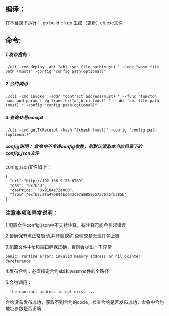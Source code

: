 ## 编译：
在本目录下运行： go build cli.go 生成（更新）cli.exe文件

## 命令:
##### 1.发布合约：
```
./cli -cmd deploy -abi "abi json file path(must) " -code "wasm file path (must)" -config "config path(optional)"
```
##### 2.合约调用
```
./cli -cmd invoke  -addr "contract address(must) " --func "functon name and param : eg transfer("a",b,c) (must) " --abi "abi file path (must) " -config "config path(optional)"
```
##### 3.查询交易receipt
```
./cli -cmd getTxReceipt -hash "txhash (must)" -config "config path (optional)"
```

##### config说明： 命令中不传递config参数，则默认读取本当前目录下的config.json文件

config.json文件如下：

```
{
  "url":"http://192.168.9.73:6789",
  "gas": "0x76c0",
  "gasPrice": "0x9184e72a000",
  "from":"0xfb8c2fa47e84fbde43c97a0859557a36a5fb285b"
}
```


### 注意事项和异常说明：
1.配置文件config.json中不支持注释，有注释可能会引起错误

2.请确保节点正常启动,并开启挖矿,否则交易无法打包上链

3.配置文件中ip和端口确保正确，否则会抛出一下异常
```
panic: runtime error: invalid memory address or nil pointer dereference
```

4.发布合约：必须指定合约abi和wasm文件的全路径

5.合约调用：
```
  the contract address is not exist ...
```
  合约没有发布成功，获取不到合约的code，检查合约是否发布成功，命令中合约地址参数是否正确






